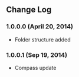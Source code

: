 Change Log
-----------

### 1.0.0.0 (April 20, 2014)

- Folder structure added

### 1.0.0.1 (Sep 19, 2014)

- Compass update